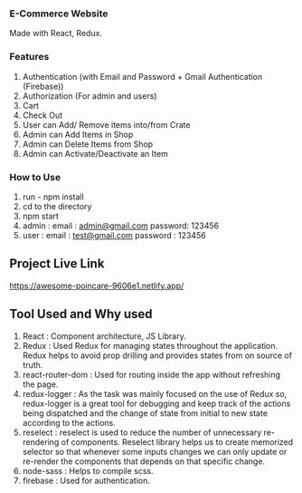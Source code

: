 ### E-Commerce Website

Made with React, Redux.

### Features

1. Authentication (with Email and Password + Gmail Authentication (Firebase))
2. Authorization (For admin and users)
3. Cart
4. Check Out
5. User can Add/ Remove items into/from Crate
6. Admin can Add Items in Shop
7. Admin can Delete Items from Shop
8. Admin can Activate/Deactivate an Item

### How to Use

1. run - npm install
2. cd to the directory
3. npm start
4. admin : email : admin@gmail.com password: 123456
5. user : email : test@gmail.com password : 123456

## Project Live Link

https://awesome-poincare-9606e1.netlify.app/

## Tool Used and Why used

1. React : Component architecture, JS Library.
2. Redux : Used Redux for managing states throughout the application. Redux helps to avoid prop drilling and provides states from on source of truth.
3. react-router-dom : Used for routing inside the app without refreshing the page.
4. redux-logger : As the task was mainly focused on the use of Redux so, redux-logger is a great tool for debugging and keep track of the actions being dispatched and the change of state from initial to new state according to the actions.
5. reselect : reselect is used to reduce the number of unnecessary re-rendering of components. Reselect library helps us to create memorized selector so that whenever some inputs changes we can only update or re-render the components that depends on that specific change.
6. node-sass : Helps to compile scss.
7. firebase : Used for authentication.
